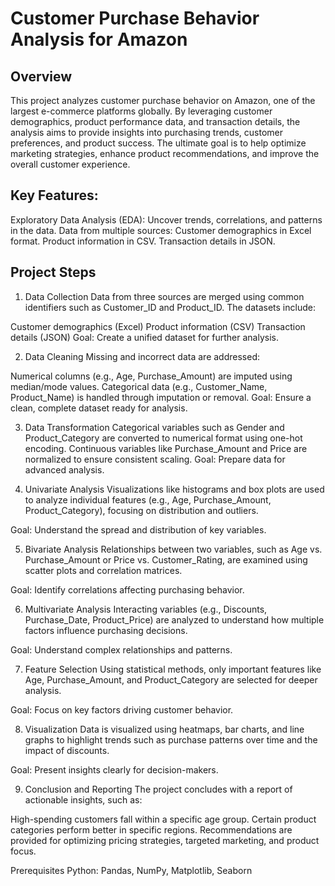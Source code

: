 # Customer Purchase Behavior Analysis for Amazon
## Overview

This project analyzes customer purchase behavior on Amazon, one of the largest e-commerce platforms globally. By leveraging customer demographics, product performance data, and transaction details, the analysis aims to provide insights into purchasing trends, customer preferences, and product success. The ultimate goal is to help optimize marketing strategies, enhance product recommendations, and improve the overall customer experience.

## Key Features:
Exploratory Data Analysis (EDA): Uncover trends, correlations, and patterns in the data.
Data from multiple sources:
Customer demographics in Excel format.
Product information in CSV.
Transaction details in JSON.
## Project Steps
1. Data Collection
Data from three sources are merged using common identifiers such as Customer_ID and Product_ID. The datasets include:

Customer demographics (Excel)
Product information (CSV)
Transaction details (JSON)
Goal: Create a unified dataset for further analysis.

2. Data Cleaning
Missing and incorrect data are addressed:

Numerical columns (e.g., Age, Purchase_Amount) are imputed using median/mode values.
Categorical data (e.g., Customer_Name, Product_Name) is handled through imputation or removal.
Goal: Ensure a clean, complete dataset ready for analysis.

3. Data Transformation
Categorical variables such as Gender and Product_Category are converted to numerical format using one-hot encoding.
Continuous variables like Purchase_Amount and Price are normalized to ensure consistent scaling.
Goal: Prepare data for advanced analysis.

4. Univariate Analysis
Visualizations like histograms and box plots are used to analyze individual features (e.g., Age, Purchase_Amount, Product_Category), focusing on distribution and outliers.

Goal: Understand the spread and distribution of key variables.

5. Bivariate Analysis
Relationships between two variables, such as Age vs. Purchase_Amount or Price vs. Customer_Rating, are examined using scatter plots and correlation matrices.

Goal: Identify correlations affecting purchasing behavior.

6. Multivariate Analysis
Interacting variables (e.g., Discounts, Purchase_Date, Product_Price) are analyzed to understand how multiple factors influence purchasing decisions.

Goal: Understand complex relationships and patterns.

7. Feature Selection
Using statistical methods, only important features like Age, Purchase_Amount, and Product_Category are selected for deeper analysis.

Goal: Focus on key factors driving customer behavior.

8. Visualization
Data is visualized using heatmaps, bar charts, and line graphs to highlight trends such as purchase patterns over time and the impact of discounts.

Goal: Present insights clearly for decision-makers.

9. Conclusion and Reporting
The project concludes with a report of actionable insights, such as:

High-spending customers fall within a specific age group.
Certain product categories perform better in specific regions. Recommendations are provided for optimizing pricing strategies, targeted marketing, and product focus.

Prerequisites
Python: Pandas, NumPy, Matplotlib, Seaborn


